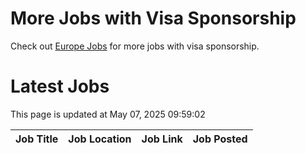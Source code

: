 # More Jobs with Visa Sponsorship

Check out [Europe Jobs](https://github.com/sureshparimi/europejobs#latest-jobs) for more jobs with visa sponsorship.

# Latest Jobs

This page is updated at May 07, 2025 09:59:02

| Job Title | Job Location | Job Link | Job Posted |
| --- | --- | --- | --- |
